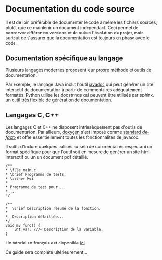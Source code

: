 # Documentation du code source

Il est de loin préférable de documenter le code à même les fichiers sources, plutôt que de maintenir un document indépendant.
Ceci permet de conserver différentes versions et de suivre l'évolution du projet, mais surtout de s'assurer que la documentation est toujours en phase avec le code.

## Documentation spécifique au langage

Plusieurs langages modernes proposent leur propre méthode et outils de documentation.

Par exemple, le langage Java inclut l'outil [javadoc](https://www.oracle.com/technetwork/articles/java/index-137868.html) qui peut générer un site interactif de documentation à partir de commentaires adéquatement formatés. Python utilise les [docstrings](https://www.python.org/dev/peps/pep-0257/) qui peuvent être utilisés par [sphinx](https://www.sphinx-doc.org/en/master/), un outil très flexible de génération de documentation.

## Langages C, C++

Les langages C et C++ ne disposent intrinsèquement pas d'outils de documentation. 
Par ailleurs, [doxygen](http://www.doxygen.nl) s'est imposé comme [standard *de-facto*](http://www.doxygen.nl/projects.html) et offre essentiellement toutes les fonctionnalités de javadoc.

Il suffit d'inclure quelques balises au sein de commentaires respectant un format spécifique pour que l'outil soit en mesure de générer un site html interactif ou un un document pdf détaillé.

    /**
    * \file main.c
    * \brief Programme de tests.
    * \author Moi
    *
    * Programme de test pour ...
    * ...
    */

    /**
    *  \brief Description résumé de la fonction.
    *
    *  Description détaillée...
    */
    void my_func() {
        int var; ///< Description de la variable.
    }

Un tutoriel en français est disponible [ici](https://franckh.developpez.com/tutoriels/outils/doxygen/).

Ce guide sera complété ultérieurement...
